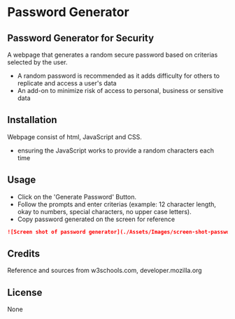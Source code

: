 # Password Generator

## Password Generator for Security

A webpage that generates a random secure password based on criterias selected by the user. 
- A random password is recommended as it adds difficulty for others to replicate and access a user's data
- An add-on to minimize risk of access to personal, business or sensitive data 

## Installation

Webpage consist of html, JavaScript and CSS. 
- ensuring the JavaScript works to provide a random characters each time

## Usage

- Click on the 'Generate Password' Button. 
- Follow the prompts and enter criterias (example: 12 character length, okay to numbers, special characters, no upper case letters).
- Copy password generated on the screen for reference

```md
![Screen shot of password generator](./Assets/Images/screen-shot-passwordgen.png)
```

## Credits
Reference and sources from w3schools.com, developer.mozilla.org

## License

None
